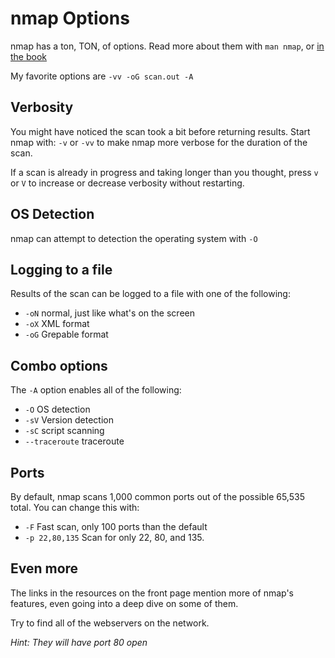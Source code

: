 nmap Options
============

nmap has a ton, TON, of options. Read more about them with `man nmap`, or [in
the book](https://nmap.org/book/man-briefoptions.html)

My favorite options are `-vv -oG scan.out -A`

Verbosity
---------

You might have noticed the scan took a bit before returning results. Start nmap
with: `-v` or `-vv` to make nmap more verbose for the duration of the scan.

If a scan is already in progress and taking longer than you thought, press `v`
or `V` to increase or decrease verbosity without restarting.

OS Detection
------------

nmap can attempt to detection the operating system with `-O`


Logging to a file
------------------

Results of the scan can be logged to a file with one of the following:
- `-oN` normal, just like what's on the screen
- `-oX` XML format
- `-oG` Grepable format

Combo options
-------------

The `-A` option enables all of the following:
- `-O` OS detection
- `-sV` Version detection
- `-sC` script scanning
- `--traceroute` traceroute

Ports
-----

By default, nmap scans 1,000 common ports out of the possible 65,535 total. You
can change this with:

- `-F` Fast scan, only 100 ports than the default
- `-p 22,80,135` Scan for only 22, 80, and 135.

Even more
---------

The links in the resources on the front page mention more of nmap's features,
even going into a deep dive on some of them.

Try to find all of the webservers on the network.

_Hint: They will have port 80 open_
